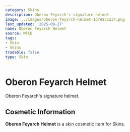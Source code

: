 ```yaml
---
category: Skins
description: Oberon Feyarch's signature helmet.
image: ../images/oberon-feyarch-helmet-1d7e8cc234.png
last_updated: '2025-09-17'
name: Oberon Feyarch Helmet
source: WFCD
tags:
- Skin
- Skins
tradable: false
type: Skin
---
```


# Oberon Feyarch Helmet

Oberon Feyarch's signature helmet.

## Cosmetic Information

**Oberon Feyarch Helmet** is a skin cosmetic item for Skins.

